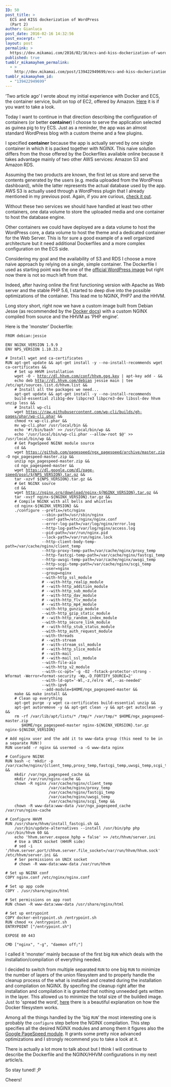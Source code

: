 ```yaml
---
ID: 50
post_title: >
  ECS and KISS dockerization of WordPress
  (Part 2)
author: Gianluca
post_date: 2016-02-16 14:32:56
post_excerpt: ""
layout: post
permalink: >
  https://dev.mikamai.com/2016/02/16/ecs-and-kiss-dockerization-of-wordpress-part-2/
published: true
tumblr_mikamayhem_permalink:
  - >
    http://dev.mikamai.com/post/139422949699/ecs-and-kiss-dockerization-of-wordpress-part-2
tumblr_mikamayhem_id:
  - "139422949699"
---
```

<p>&lsquo;Two article ago&rsquo; I wrote about my initial experience with Docker and ECS, the container service, built on top of EC2, offered by Amazon. <a href="http://dev.mikamai.com/post/137748096409/ecs-and-kiss-dockerization-of-wordpress">Here</a> it is if you want to take a look.</p>

<p>Today I want to continue in that direction describing the configuration of containers (or better <strong>container</strong>) I choose to serve the application selected as guinea pig to try ECS. Just as a reminder, the app was an almost standard WordPress blog with a custom theme and a few plugins.</p>

<!--more-->

<p>I specified <strong>container</strong> because the app is actually served by one single container in which it is packed together with NGINX. This naive solution differs from the those offered by the Dockerfiles available online because it takes advantage mainly of two other AWS services: Amazon S3 and Amazon RDS.</p>

<p>Assuming the two products are known, the first let us store and serve the contents generated by the users (e.g. media uploaded from the WordPress dashboard), while the latter represents the actual database used by the app. AWS S3 is actually used through a WordPress plugin that I already mentioned in my previous post. Again, if you are curious, <a href="http://dev.mikamai.com/post/137748096409/ecs-and-kiss-dockerization-of-wordpress">check it out</a>.</p>

<p>Without these two services we should have handled at least two other containers, one data volume to store the uploaded media and one container to host the database engine.</p>

<p>Other containers we could have deployed are a data volume to host the WordPress core, a data volume to host the theme and a dedicated container for the Web Server. This is for sure a good example of a well organized architecture but it need additional Dockerfiles and a more complex configuration on the ECS side.</p>

<p>Considering my goal and the availability of S3 and RDS I choose a more naive approach by relying on a single, simple container. The Dockerfile I used as starting point was the one of the <a href="https://hub.docker.com/_/wordpress/">official WordPress image</a> but right now there is not so much left from that.</p>

<p>Indeed, after having online the first functioning version with Apache as Web server and the stable PHP 5.6, I started to deep dive into the possible optimizations of the container. This lead me to NGINX, PHP7 and the HHVM.</p>

<p>Long story short, right now we have a custom image built from Debian Jesse (as recommended by the <a href="https://docs.docker.com/engine/userguide/eng-image/dockerfile_best-practices/">Docker docs</a>) with a custom NGINX compiled from source and the HHVM as 'PHP engine&rsquo;.</p>

<p>Here is the 'monster&rsquo; Dockerfile:</p>

<pre><code>FROM debian:jessie

ENV NGINX_VERSION 1.9.9
ENV NPS_VERSION 1.10.33.2

# Install wget and ca-certificates
RUN apt-get update &amp;&amp; apt-get install -y --no-install-recommends wget ca-certificates &amp;&amp; 
    # Set up HHVM installation
    wget -O - <a href="http://dl.hhvm.com/conf/hhvm.gpg.key">http://dl.hhvm.com/conf/hhvm.gpg.key</a> | apt-key add - &amp;&amp; 
    echo deb <a href="http://dl.hhvm.com/debian">http://dl.hhvm.com/debian</a> jessie main | tee /etc/apt/sources.list.d/hhvm.list &amp;&amp; 
    # Install all the packages we need...
    apt-get update &amp;&amp; apt-get install -y --no-install-recommends 
    build-essential zlib1g-dev libpcre3 libpcre3-dev libssl-dev hhvm unzip less &amp;&amp; 
    # Install wp-cli
    wget <a href="https://raw.githubusercontent.com/wp-cli/builds/gh-pages/phar/wp-cli.phar">https://raw.githubusercontent.com/wp-cli/builds/gh-pages/phar/wp-cli.phar</a> &amp;&amp; 
    chmod +x wp-cli.phar &amp;&amp; 
    mv wp-cli.phar /usr/local/bin &amp;&amp; 
    echo '#!/bin/bash' &gt;&gt; /usr/local/bin/wp &amp;&amp; 
    echo '/usr/local/bin/wp-cli.phar --allow-root $@' &gt;&gt; /usr/local/bin/wp &amp;&amp; 
    # Get PageSpeed NGINX module source
    cd &amp;&amp; 
    wget <a href="https://github.com/pagespeed/ngx_pagespeed/archive/master.zip">https://github.com/pagespeed/ngx_pagespeed/archive/master.zip</a> -O ngx_pagespeed-master.zip &amp;&amp; 
    unzip ngx_pagespeed-master.zip &amp;&amp; 
    cd ngx_pagespeed-master &amp;&amp; 
    wget <a href="https://dl.google.com/dl/page-speed/psol/%24%7BNPS_VERSION%7D.tar.gz">https://dl.google.com/dl/page-speed/psol/${NPS_VERSION}.tar.gz</a> &amp;&amp; 
    tar -xzvf ${NPS_VERSION}.tar.gz &amp;&amp; 
    # Get NGINX source
    cd &amp;&amp; 
    wget <a href="http://nginx.org/download/nginx-%24%7BNGINX_VERSION%7D.tar.gz">http://nginx.org/download/nginx-${NGINX_VERSION}.tar.gz</a> &amp;&amp; 
    tar -xvzf nginx-${NGINX_VERSION}.tar.gz &amp;&amp; 
    # Compile NGINX with all bells and whistles
    cd nginx-${NGINX_VERSION} &amp;&amp; 
    ./configure --prefix=/etc/nginx 
                --sbin-path=/usr/sbin/nginx 
                --conf-path=/etc/nginx/nginx.conf 
                --error-log-path=/var/log/nginx/error.log 
                --http-log-path=/var/log/nginx/access.log 
                --pid-path=/var/run/nginx.pid 
                --lock-path=/var/run/nginx.lock 
                --http-client-body-temp-path=/var/cache/nginx/client_temp 
                --http-proxy-temp-path=/var/cache/nginx/proxy_temp 
                --http-fastcgi-temp-path=/var/cache/nginx/fastcgi_temp 
                --http-uwsgi-temp-path=/var/cache/nginx/uwsgi_temp 
                --http-scgi-temp-path=/var/cache/nginx/scgi_temp 
                --user=nginx 
                --group=nginx 
                --with-http_ssl_module 
                # --with-http_realip_module 
                # --with-http_addition_module 
                # --with-http_sub_module 
                # --with-http_dav_module 
                # --with-http_flv_module 
                # --with-http_mp4_module 
                --with-http_gunzip_module 
                --with-http_gzip_static_module 
                # --with-http_random_index_module 
                --with-http_secure_link_module 
                # --with-http_stub_status_module 
                --with-http_auth_request_module 
                --with-threads 
                # --with-stream 
                # --with-stream_ssl_module 
                # --with-http_slice_module 
                # --with-mail 
                # --with-mail_ssl_module 
                --with-file-aio 
                --with-http_v2_module 
                --with-cc-opt='-g -O2 -fstack-protector-strong -Wformat -Werror=format-security -Wp,-D_FORTIFY_SOURCE=2' 
                --with-ld-opt='-Wl,-z,relro -Wl,--as-needed' 
                --with-ipv6 
                --add-module=$HOME/ngx_pagespeed-master &amp;&amp; 
    make &amp;&amp; make install &amp;&amp; 
    # Clean up everything
    apt-get purge -y wget ca-certificates build-essential unzip &amp;&amp; 
    apt-get autoremove -y &amp;&amp; apt-get clean -y &amp;&amp; apt-get autoclean -y &amp;&amp; 
    rm -rf /var/lib/apt/lists/* /tmp/* /var/tmp/* $HOME/ngx_pagespeed-master.zip 
       $HOME/ngx_pagespeed-master nginx-${NGINX_VERSION}.tar.gz nginx-${NGINX_VERSION}

# Add nginx user and the add it to www-data group (this need to be in a separate RUN!)
RUN useradd -r nginx &amp;&amp; usermod -a -G www-data nginx

# Configure NGINX
RUN bash -c 'mkdir -p /var/cache/nginx/{client_temp,proxy_temp,fastcgi_temp,uwsgi_temp,scgi_temp}' &amp;&amp; 
    mkdir /var/ngx_pagespeed_cache &amp;&amp; 
    mkdir /var/run/nginx-cache &amp;&amp; 
    chown -R nginx /var/cache/nginx/client_temp 
                   /var/cache/nginx/proxy_temp 
                   /var/cache/nginx/fastcgi_temp 
                   /var/cache/nginx/uwsgi_temp 
                   /var/cache/nginx/scgi_temp &amp;&amp; 
    chown -R www-data:www-data /var/ngx_pagespeed_cache /var/run/nginx-cache

# Configure HHVM
RUN /usr/share/hhvm/install_fastcgi.sh &amp;&amp; 
    /usr/bin/update-alternatives --install /usr/bin/php php /usr/bin/hhvm 60 &amp;&amp; 
    echo 'hhvm.server.expose_hphp = false' &gt;&gt; /etc/hhvm/server.ini
    # Use a UNIX socket (HHVM side)
    # sed -i '/hhvm.server.port/chhvm.server.file_socket=/var/run/hhvm/hhvm.sock' /etc/hhvm/server.ini &amp;&amp; 
    # Ser permissions on UNIX socket
    # chown -R www-data:www-data /var/run/hhvm

# Set up NGINX conf
COPY nginx.conf /etc/nginx/nginx.conf

# Set up app code
COPY . /usr/share/nginx/html

# Set permissions on app root
RUN chown -R www-data:www-data /usr/share/nginx/html

# Set up entrypoint
COPY docker-entrypoint.sh /entrypoint.sh
RUN chmod +x /entrypoint.sh
ENTRYPOINT ["/entrypoint.sh"]

EXPOSE 80 443

CMD ["nginx", "-g", "daemon off;"]
</code></pre>

<p>I called it 'monster&rsquo; mainly because of the first big <code>RUN</code> which deals with the installation/compilation of everything needed.</p>

<p>I decided to switch from multiple separated <code>RUN</code> to one big <code>RUN</code> to minimize the number of layers of the union filesystem and to properly handle the cleanup process of the what is installed and created during the installation and compilation on NGINX. By specifing the cleanup right after the installation and compilation it is granted that nothing unneeded gets written in the layer. This allowed us to minimize the total size of the builded image. Just to 'spread the word&rsquo;, <a href="http://merrigrove.blogspot.it/2015/10/visualizing-docker-containers-and-images.html">here</a> there is a beautiful explanation on how the Docker filesystem works.</p>

<p>Among all the things handled by the 'big <code>RUN</code>&rsquo; the most interesting one is probably the <code>configure</code> step before the NGINX compilation. This step specifies all the desired NGINX modules and among them it figures also the <a href="https://developers.google.com/speed/pagespeed/module/build_ngx_pagespeed_from_source">Google PageSpeed module</a>. It grants some pretty nice advanced optimizations and I strongly recommend you to take a look at it.</p>

<p>There is actually a lot more to talk about but I think I will continue to describe the Dockerfile and the NGINX/HHVM configurations in my next article/s.</p>

<p>So stay tuned! ;P</p>

<p>Cheers!</p>